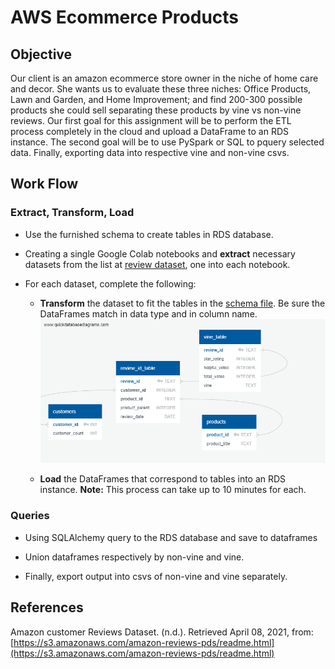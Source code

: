 # AWS Ecommerce Products

## Objective

Our client is an amazon ecommerce store owner in the niche of home care and decor. She wants us to evaluate these three niches: Office Products, Lawn and Garden, and Home Improvement; and find 200-300 possible products she could sell separating these products by vine vs non-vine reviews. Our first goal for this assignment will be to perform the ETL process completely in the cloud and upload a DataFrame to an RDS instance. The second goal will be to use PySpark or SQL to pquery selected data. Finally, exporting data into respective vine and non-vine csvs.

## Work Flow

### Extract, Transform, Load

* Use the furnished schema to create tables in RDS database.

* Creating a single Google Colab notebooks and **extract** necessary datasets from the list at [review dataset](https://s3.amazonaws.com/amazon-reviews-pds/tsv/index.txt), one into each notebook.

* For each dataset, complete the following:

  * **Transform** the dataset to fit the tables in the [schema file](../Resources/schema.sql). Be sure the DataFrames match in data type and in column name.
  ![schema](Images/1.PNG)

  * **Load** the DataFrames that correspond to tables into an RDS instance. **Note:** This process can take up to 10 minutes for each.

### Queries

* Using SQLAlchemy query to the RDS database and save to dataframes

* Union dataframes respectively by non-vine and vine.

* Finally, export output into csvs of non-vine and vine separately.

## References

Amazon customer Reviews Dataset. (n.d.). Retrieved April 08, 2021, from: [https://s3.amazonaws.com/amazon-reviews-pds/readme.html](https://s3.amazonaws.com/amazon-reviews-pds/readme.html)
